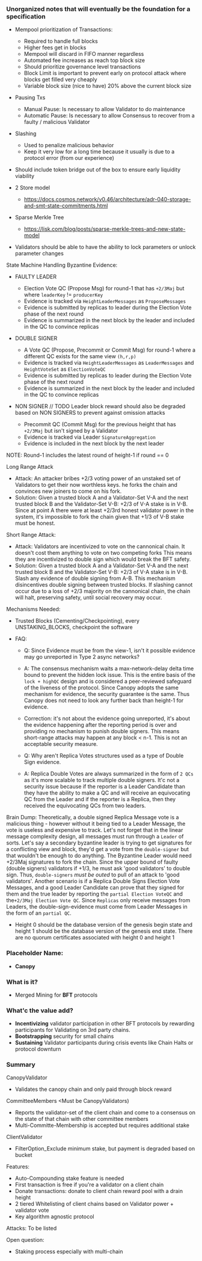 ### Unorganized notes that will eventually be the foundation for a specification

- Mempool prioritization of Transactions:
    - Required to handle full blocks
    - Higher fees get in blocks
    - Mempool will discard in FIFO manner regardless
    - Automated fee increases as reach top block size
    - Should prioritize governance level transactions
    - Block Limit is important to prevent early on protocol attack where blocks get filled very cheaply
    - Variable block size (nice to have) 20% above the current block size

- Pausing Txs
    - Manual Pause: Is necessary to allow Validator to do maintenance
    - Automatic Pause: Is necessary to allow Consensus to recover from a faulty / malicious Validator

- Slashing
    - Used to penalize malicious behavior
    - Keep it very low for a long time because it usually is due to a protocol error (from our experience)

- Should include token bridge out of the box to ensure early liquidity viability

- 2 Store model
    - https://docs.cosmos.network/v0.46/architecture/adr-040-storage-and-smt-state-commitments.html

- Sparse Merkle Tree
    - https://lisk.com/blog/posts/sparse-merkle-trees-and-new-state-model

- Validators should be able to have the ability to lock parameters or unlock parameter changes

State Machine Handling Byzantine Evidence:

- FAULTY LEADER
    - Election Vote QC (Propose Msg) for round-1 that has `+2/3Maj` but where `leaderKey` != `producerKey`
    - Evidence is tracked via `HeightLeaderMessages` as `ProposeMessages`
    - Evidence is submitted by replicas to leader during the Election Vote phase of the next round
    - Evidence is summarized in the next block by the leader and included in the QC to convince replicas

- DOUBLE SIGNER
    - A Vote QC (Propose, Precommit or Commit Msg) for round-1 where a different QC exists for the same view `(h,r,p)`
    - Evidence is tracked via `HeightLeaderMessages` as `LeaderMessages` and `HeightVoteSet` as `ElectionVoteQC`
    - Evidence is submitted by replicas to leader during the Election Vote phase of the next round
    - Evidence is summarized in the next block by the leader and included in the QC to convince replicas

- NON SIGNER // TODO Leader block reward should also be degraded based on NON SIGNERS to prevent against omission
  attacks
    - Precommit QC (Commit Msg) for the previous height that has `+2/3Maj` but isn't signed by a Validator
    - Evidence is tracked via Leader `SignatureAggregation`
    - Evidence is included in the next block by the next leader

NOTE: Round-1 includes the latest round of height-1 if round == 0

Long Range Attack
- Attack: An attacker bribes +2/3 voting power of an unstaked set of Validators to get their now worthless keys. he forks the chain 
and convinces new joiners to come on his fork.
- Solution: Given a trusted block A and a Validator-Set V-A and the next trusted block B and the Validator-Set V-B:
  +2/3 of V-A stake is in V-B. Since at point A there were at least +2/3rd honest validator power in the system, it's 
  impossible to fork the chain given that +1/3 of V-B stake must be honest.

Short Range Attack:
- Attack: Validators are incentivized to vote on the cannonical chain. It doesn't cost them anything to vote on two competing forks
  This means they are incentivized to double sign which would break the BFT safety.
- Solution: Given a trusted block A and a Validator-Set V-A and the next trusted block B and the Validator-Set V-B:
  +2/3 of V-A stake is in V-B. Slash any evidence of double signing from A-B. This mechanism disincentives double signing between
  trusted blocks. If slashing cannot occur due to a loss of +2/3 majority on the cannonical chain, the chain will halt, preserving safety,
  until social recovery may occur. 

Mechanisms Needed:
- Trusted Blocks (Cementing/Checkpointing), every UNSTAKING_BLOCKS, checkpoint the software 

- FAQ:
    - Q: Since Evidence must be from the view-1, isn't it possible evidence may go unreported in Type 2 async networks?
    - A: The consensus mechanism waits a max-network-delay delta time bound to prevent the hidden lock issue. This is
      the entire basis
      of the `lock + highQC` design and is considered a peer-reviewed safeguard of the liveness of the protocol. Since
      Canopy adopts the same
      mechanism for evidence, the security guarantee is the same. Thus Canopy does not need to look any further back
      than height-1 for
      evidence.
    - Correction: it's not about the evidence going unreported, it's about the evidence happening after the reporting
      period is over and providing
      no mechanism to punish double signers. This means short-range attacks may happen at any block < n-1. This is not
      an acceptable security measure.

    - Q: Why aren't Replica Votes structures used as a type of Double Sign evidence.
    - A: Replica Double Votes are always summarized in the form of `2 QCs` as it's more scalable to track multiple
      double signers.
      It'c not a security issue because if the reporter is a Leader Candidate than they have the ability to make a QC
      and will receive
      an equivocating QC from the Leader and if the reporter is a Replica, then they received the equivocating QCs from
      two leaders.

Brain Dump: Theoretically, a double signed Replica Message vote is a malicious thing - however without it being tied to
a Leader Message,
the vote is useless and expensive to track. Let's not forget that in the linear message complexity design, all messages
must run through
a `Leader` of sorts. Let's say a secondary byzantine leader is trying to get signatures for a conflicting view and
block, they'd get
a vote from the `double-signer` but that wouldn't be enough to do anything. The Byzantine Leader would need +2/3Maj
signatures to fork
the chain. Since the upper bound of faulty (double signers) validators if +1/3, he must ask 'good validators' to double
sign. Thus,
`double-signers` *must be outed* to pull of an attack to 'good validators'. Another scenario is if a Replica Double
Signs Election Vote
Messages, and a good Leader Candidate can prove that they signed for them and the true leader by reporting
the `partial Election VoteQC`
and the`+2/3Maj Election Vote QC`. Since `Replicas` only receive messages from Leaders, the double-sign-evidence must
come from Leader Messages
in the form of an `partial QC`.

- Height 0 should be the database version of the genesis begin state and height 1 should be the database version of the
  genesis end state. There are no quorum certificates associated with height 0 and height 1

### Placeholder Name:

- **Canopy**

### What is it?

- Merged Mining for **BFT** protocols

### What'c the value add?

- **Incentivizing** validator participation in other BFT protocols by rewarding participants for Validating on 3rd party
  chains.
- **Bootstrapping** security for small chains
- **Sustaining** Validator participants during crisis events like Chain Halts or protocol downturn

### Summary

CanopyValidator

- Validates the canopy chain and only paid through block reward

CommitteeMembers <Must be CanopyValidators)

- Reports the validator-set of the client chain and come to a consensus on the state of that chain with other committee
  members
- Multi-Committe-Membership is accepted but requires additional stake

ClientValidator

- FilterOption_Exclude minimum stake, but payment is degraded based on bucket

Features:

- Auto-Compounding stake feature is needed
- First transaction is free if you're a validator on a client chain
- Donate transactions: donate to client chain reward pool with a drain height
- 2 tiered Whitelisting of client chains based on Validator power + validator vote
- Key algorithm agnostic protocol

Attacks:
To be listed

Open question:

- Staking process especially with multi-chain